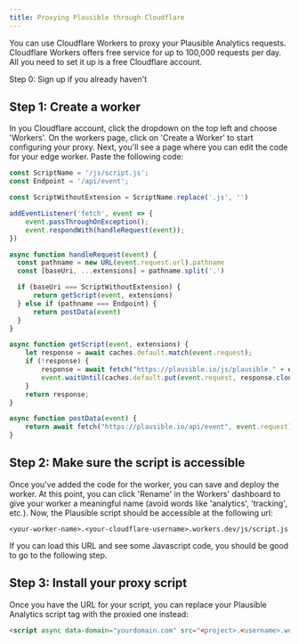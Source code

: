 ```yaml
---
title: Proxying Plausible through Cloudflare
---
```


You can use Cloudflare Workers to proxy your Plausible Analytics requests. Cloudflare Workers offers free service for up to 100,000 requests per day.
All you need to set it up is a free Cloudflare account.

Step 0: Sign up if you already haven't

## Step 1: Create a worker

In you Cloudflare account, click the dropdown on the top left and choose 'Workers'. On the workers page, click on 'Create a Worker' to
start configuring your proxy. Next, you'll see a page where you can edit the code for your edge worker. Paste the following code:

```js
const ScriptName = '/js/script.js';
const Endpoint = '/api/event';

const ScriptWithoutExtension = ScriptName.replace('.js', '')

addEventListener('fetch', event => {
    event.passThroughOnException();
    event.respondWith(handleRequest(event));
})

async function handleRequest(event) {
  const pathname = new URL(event.request.url).pathname
  const [baseUri, ...extensions] = pathname.split('.')

  if (baseUri === ScriptWithoutExtension) {
      return getScript(event, extensions)
  } else if (pathname === Endpoint) {
      return postData(event)
  }
}

async function getScript(event, extensions) {
    let response = await caches.default.match(event.request);
    if (!response) {
        response = await fetch("https://plausible.io/js/plausible." + extensions.join("."));
        event.waitUntil(caches.default.put(event.request, response.clone()));
    }
    return response;
}

async function postData(event) {
    return await fetch("https://plausible.io/api/event", event.request);
}
```

## Step 2: Make sure the script is accessible

Once you've added the code for the worker, you can save and deploy the worker. At this point, you can click 'Rename' in the Workers' dashboard to
give your worker a meaningful name (avoid words like 'analytics', 'tracking', etc.). Now, the Plausible script should be accessible at the following
url:

```
<your-worker-name>.<your-cloudflare-username>.workers.dev/js/script.js
```

If you can load this URL and see some Javascript code, you should be good to go to the following step.

## Step 3: Install your proxy script

Once you have the URL for your script, you can replace your Plausible Analytics script tag with the proxied one instead:

```html
<script async data-domain="yourdomain.com" src="<project>.<username>.workers.dev/js/script.js"></script>
```
